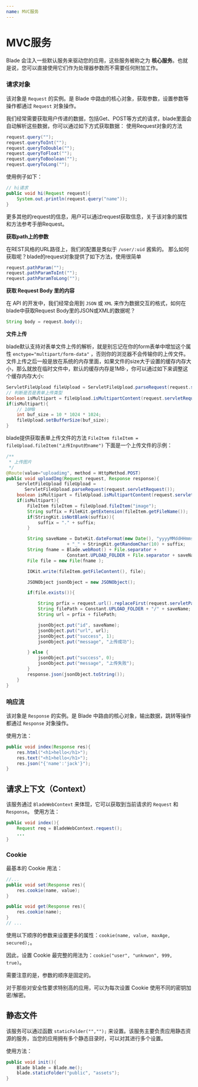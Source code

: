 ```yaml
---
name: MVC服务
---
```


# MVC服务

Blade 会注入一些默认服务来驱动您的应用，这些服务被称之为 **核心服务**。也就是说，您可以直接使用它们作为处理器参数而不需要任何附加工作。

### 请求对象

该对象是 `Request` 的实例。是 Blade 中路由的核心对象，获取参数，设置参数等操作都通过 `Request` 对象操作。

我们经常需要获取用户传递的数据，包括Get、POST等方式的请求，blade里面会自动解析这些数据，你可以通过如下方式获取数据： 使用Request对象的方法

```java
request.query("");
request.queryToInt("");
request.queryToDouble("");
request.queryToFloat("");
request.queryToBoolean("");
request.queryToLong("");
```

使用例子如下：

```java
// hi请求
public void hi(Request request){
    System.out.println(request.query("name"));
}
```

更多其他的request的信息，用户可以通过request获取信息，关于该对象的属性和方法参考手册Request。

**获取path上的参数**

在REST风格的URL路径上，我们的配置是类似于 `/user/:uid` 酱紫的。 那么如何获取呢？blade的request对象提供了如下方法，使用很简单

```java
request.pathParam("");
request.pathParamToInt("");
request.pathParamToLong("");
```

**获取 Request Body 里的内容**

在 API 的开发中，我们经常会用到 `JSON` 或 `XML` 来作为数据交互的格式，如何在blade中获取Request Body里的JSON或XML的数据呢？

```java
String body = request.body();
```

**文件上传**

blade默认支持对表单文件上传的解析，就是别忘记在你的form表单中增加这个属性 `enctype="multipart/form-data"` ，否则你的浏览器不会传输你的上传文件。 文件上传之后一般是放在系统的内存里面，如果文件的size大于设置的缓存内存大小，那么就放在临时文件中，默认的缓存内存是1MB·，你可以通过如下来调整这个缓存内存大小:

```java
ServletFileUpload fileUpload = ServletFileUpload.parseRequest(request.servletRequest());
// 判断是否是表单上传类型
boolean isMultipart = fileUpload.isMultipartContent(request.servletRequest());
if(isMultipart){
    // 10MB
    int buf_size = 10 * 1024 * 1024;
    fileUpload.setBufferSize(buf_size);
}
```

blade提供获取表单上传文件的方法 `FileItem fileItem = fileUpload.fileItem("上传Input的name")` 下面是一个上传文件的示例：

```java
/**
 * 上传图片
 */
@Route(value="uploadimg", method = HttpMethod.POST)
public void uploadImg(Request request, Response response){
    ServletFileUpload fileUpload = 
       ServletFileUpload.parseRequest(request.servletRequest());
    boolean isMultipart = fileUpload.isMultipartContent(request.servletRequest());
    if(isMultipart){
        FileItem fileItem = fileUpload.fileItem("image");
        String suffix = FileKit.getExtension(fileItem.getFileName());
        if(StringKit.isNotBlank(suffix)){
            suffix = "." + suffix;
        }

        String saveName = DateKit.dateFormat(new Date(), "yyyyMMddHHmmssSSS") 
                       + "_" + StringKit.getRandomChar(10) + suffix;
        String fname = Blade.webRoot() + File.separator + 
                       Constant.UPLOAD_FOLDER + File.separator + saveName;
        File file = new File(fname );

        IOKit.write(fileItem.getFileContent(), file);

        JSONObject jsonObject = new JSONObject();

        if(file.exists()){

            String prfix = request.url().replaceFirst(request.servletPath(), "/");
            String filePath = Constant.UPLOAD_FOLDER + "/" + saveName;
            String url = prfix + filePath;

            jsonObject.put("id", saveName);
            jsonObject.put("url", url);
            jsonObject.put("success", 1);
            jsonObject.put("message", "上传成功");

        } else {
            jsonObject.put("success", 0);
            jsonObject.put("message", "上传失败");
        }   
        response.json(jsonObject.toString());
    }
}
```

### 响应流

该对象是 `Response` 的实例。是 Blade 中路由的核心对象，输出数据，跳转等操作都通过 `Response` 对象操作。

使用方法：

```java
public void index(Response res){
	res.html("<h1>hello</h1>");
	res.text("<h1>hello</h1>");
	res.json("{'name':'jack'}");
}
```

## 请求上下文（Context）

该服务通过 `BladeWebContext` 来体现，它可以获取到当前请求的 `Request` 和 `Response`。
使用方法：

```java
public void index(){
	Request req = BladeWebContext.request();
	...
}
```

### Cookie

最基本的 Cookie 用法：

```java
//...
public void set(Response res){
	res.cookie(name, value);
}

public void get(Response res){
	res.cookie(name);
}
// ...
```

使用以下顺序的参数来设置更多的属性：`cookie(name, value, maxAge, secured);`。

因此，设置 Cookie 最完整的用法为：`cookie("user", "unknwon", 999, true)`。

需要注意的是，参数的顺序是固定的。

对于那些对安全性要求特别高的应用，可以为每次设置 Cookie 使用不同的密钥加密/解密。

## 静态文件

该服务可以通过函数 `staticFolder("","");` 来设置。该服务主要负责应用静态资源的服务，当您的应用拥有多个静态目录时，可以对其进行多个设置。

使用方法：

```java
public void init(){
	Blade blade = Blade.me();
	blade.staticFolder("public", "assets");
}
```